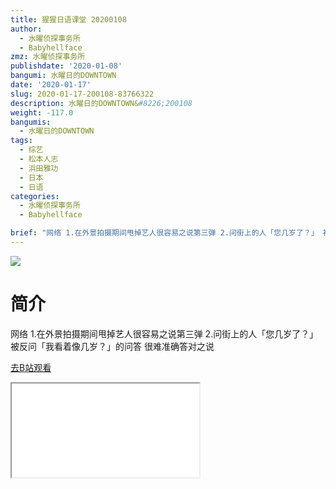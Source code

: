 ```yaml
---
title: 猩猩日语课堂 20200108
author:
  - 水曜侦探事务所
  - Babyhellface
zmz: 水曜侦探事务所
publishdate: '2020-01-08'
bangumi: 水曜日的DOWNTOWN
date: '2020-01-17'
slug: 2020-01-17-200108-83766322
description: 水曜日的DOWNTOWN&#8226;200108
weight: -117.0
bangumis:
  - 水曜日的DOWNTOWN
tags:
  - 综艺
  - 松本人志
  - 浜田雅功
  - 日本
  - 日语
categories:
  - 水曜侦探事务所
  - Babyhellface

brief: "网络 1.在外景拍摄期间甩掉艺人很容易之说第三弹 2.问街上的人「您几岁了？」 被反问「我看着像几岁？」的问答 很难准确答对之说"
---
```

![](https://raw.githubusercontent.com/tcgriffith/owaraisite/master/static/tmpimg/f4f8b8382939a6de220e563e685ac690a9293e33.jpg.480.jpg)
# 简介  
网络
1.在外景拍摄期间甩掉艺人很容易之说第三弹
2.问街上的人「您几岁了？」 被反问「我看着像几岁？」的问答 很难准确答对之说  

[去B站观看](https://www.bilibili.com/video/av83766322/)
<div class ="resp-container"><iframe class="testiframe" src="//player.bilibili.com/player.html?aid=83766322"", scrolling="no", allowfullscreen="true" > </iframe></div> 
